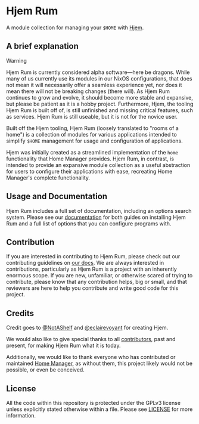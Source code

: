 # Hjem Rum

[Hjem]: https://github.com/feel-co/hjem
[documentation]: rum.snugnug.org
[our docs]: ./CONTRIBUTING.html
[@NotAShelf]: https://github.com/NotAShelf
[@eclairevoyant]: https://github.com/eclairevoyant
[contributors]: https://github.com/snugnug/hjem-rum/graphs/contributors
[Home Manager]: https://github.com/nix-community/home-manager
[license]: https://github.com/snugnug/hjem-rum/blob/main/LICENSE

A module collection for managing your `$HOME` with [Hjem].

## A brief explanation

> [!WARNING]
> Hjem Rum is currently considered alpha software―here be dragons. While many of
> us currently use its modules in our NixOS configurations, that does not mean
> it will necessarily offer a seamless experience yet, nor does it mean there
> will not be breaking changes (there will). As Hjem Rum continues to grow and
> evolve, it should become more stable and expansive, but please be patient as
> it is a hobby project. Furthermore, Hjem, the tooling Hjem Rum is built off
> of, is still unfinished and missing critical features, such as services. Hjem
> Rum is still useable, but it is not for the novice user.

Built off the Hjem tooling, Hjem Rum (loosely translated to "rooms of a home")
is a collection of modules for various applications intended to simplify `$HOME`
management for usage and configuration of applications.

Hjem was initially created as a streamlined implementation of the `home`
functionality that Home Manager provides. Hjem Rum, in contrast, is intended to
provide an expansive module collection as a useful abstraction for users to
configure their applications with ease, recreating Home Manager's complete
functionality.

## Usage and Documentation

Hjem Rum includes a full set of documentation, including an options search
system. Please see our [documentation] for both guides on installing Hjem Rum
and a full list of options that you can configure programs with.

## Contribution

If you are interested in contributing to Hjem Rum, please check out our
contributing guidelines on [our docs]. We are always interested in
contributions, particularly as Hjem Rum is a project with an inherently enormous
scope. If you are new, unfamiliar, or otherwise scared of trying to contribute,
please know that any contribution helps, big or small, and that reviewers are
here to help you contribute and write good code for this project.

## Credits

Credit goes to [@NotAShelf] and [@eclairevoyant] for creating Hjem.

We would also like to give special thanks to all [contributors], past and
present, for making Hjem Rum what it is today.

Additionally, we would like to thank everyone who has contributed or maintained
[Home Manager], as without them, this project likely would not be possible, or
even be conceived.

## License

All the code within this repository is protected under the GPLv3 license unless
explicitly stated otherwise within a file. Please see [LICENSE] for more
information.
